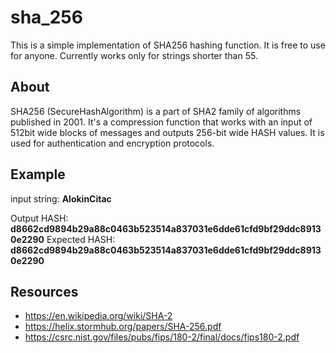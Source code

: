 # sha_256

<p>This is a simple implementation of SHA256 hashing function. It is free to use for anyone. Currently works only for strings shorter than 55. </p>

## About

<p>SHA256 (SecureHashAlgorithm) is a part of SHA2 family of algorithms published in 2001. It's a compression function that works with an input of 512bit wide blocks of messages and outputs 256-bit wide HASH values. It is used for authentication and encryption protocols. </p>

## Example

input string: **AlokinCitac**

Output HASH:    **d8662cd9894b29a88c0463b523514a837031e6dde61cfd9bf29ddc89130e2290**
Expected HASH:  **d8662cd9894b29a88c0463b523514a837031e6dde61cfd9bf29ddc89130e2290**

## Resources

- https://en.wikipedia.org/wiki/SHA-2
- https://helix.stormhub.org/papers/SHA-256.pdf
- https://csrc.nist.gov/files/pubs/fips/180-2/final/docs/fips180-2.pdf

